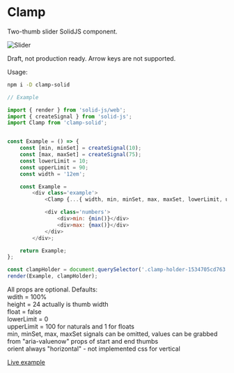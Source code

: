 # Clamp

Two-thumb slider SolidJS component.

<img src="https://shurko.one/tmp/clamp/example/example-1.png" alt="Slider">

Draft, not production ready. Arrow keys are  not supported.

Usage:

```bash
npm i -D clamp-solid
```

```JavaScript
// Example

import { render } from 'solid-js/web';
import { createSignal } from 'solid-js';
import Clamp from 'clamp-solid';


const Example = () => {
	const [min, minSet] = createSignal(10);
	const [max, maxSet] = createSignal(75);
	const lowerLimit = 10;
	const upperLimit = 90;
	const width = '12em';

	const Example =
		<div class='example'>
			<Clamp {...{ width, min, minSet, max, maxSet, lowerLimit, upperLimit, }} />

			<div class='numbers'>
				<div>min: {min()}</div>
				<div>max: {max()}</div>
			</div>
		</div>;

	return Example;
};

const clampHolder = document.querySelector('.clamp-holder-1534705cd763');
render(Example, clampHolder);
```

All props are optional. Defaults:<br>
wdith = 100%<br>
height = 24 actually is thumb width<br>
float = false<br>
lowerLimit = 0<br>
upperLimit = 100 for naturals and 1 for floats<br>
min, minSet, max, maxSet signals can be omitted, values can be grabbed from "aria-valuenow" props of start and end thumbs<br>
orient always "horizontal" - not implemented css for vertical<br>

[Live example](https://shurko.one/tmp/clamp/example)
